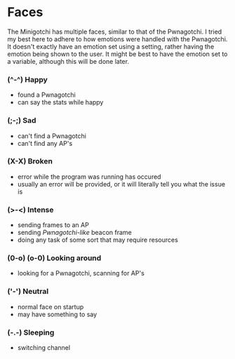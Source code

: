 # Faces

The Minigotchi has multiple faces, similar to that of the Pwnagotchi. I tried my best here to adhere to how emotions were handled with the Pwnagotchi. It doesn't exactly have an emotion set using a setting, rather having the emotion being shown to the user. It might be best to have the emotion set to a variable, although this will be done later.

### (^-^) Happy

- found a Pwnagotchi
- can say the stats while happy

### (;-;) Sad

- can't find a Pwnagotchi
- can't find any AP's

### (X-X) Broken

- error while the program was running has occured
- usually an error will be provided, or it will literally tell you what the issue is

### (>-<) Intense

- sending frames to an AP
- sending *Pwnagotchi-like* beacon frame
- doing any task of some sort that may require resources

### (0-o) (o-0) Looking around

- looking for a Pwnagotchi, scanning for AP's

### ('-') Neutral

- normal face on startup
- may have something to say

### (-.-) Sleeping

- switching channel
